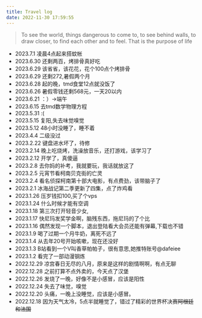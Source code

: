 ```yaml
---
title: Travel log
date: 2022-11-30 17:59:55
---
```

> To see the world, things dangerous to come to, to see behind walls, to draw closer, to find each other and to feel. That is the purpose of life

* 2023.7.1  凌晨4点起来搭蚊帐
* 2023.6.30 还剩两百，烤排骨真好吃
* 2023.6.29 该省省，该花花，花个100点个烤排骨
* 2023.6.29 还剩272,暑假两个月
* 2023.6.28 起的晚，tmd食堂12点就没饭了
* 2023.6.26 暑假零钱还剩568元，一天20以内
* 2023.6.21 ：）->端午
* 2023.6.15 去tmd数学物理方程
* 2023.5.31 :(
* 2023.5.15 复阳,失去味觉嗅觉
* 2023.5.12 48小时没睡了，睡不着
* 2023.4.4  二级没过
* 2023.2.22 键盘进水坏了，待修
* 2023.2.14 晚上吃烧烤，洗澡放音乐，还打游戏，该学习了
* 2023.2.12 开学了，真傻逼
* 2023.2.8  去你妈的补考，我就要玩，我话就放这了
* 2023.2.5  元宵节看柯南贝克街的亡灵
* 2023.2.4  看名侦探柯南第十部大电影，有点费劲，该带脑子了
* 2023.2.1  冰海战记第二季更新了四集，点了炸鸡看
* 2023.1.26 压岁钱扣100,买了个vps
* 2023.1.24 什么时候才能有空调
* 2023.1.18 第三次打开轻音少女,
* 2023.1.17 快尼玛发奖学金啊，脑残东西，拖尼玛的了个比
* 2023.1.16  偶然发现一个脚本，退出登陆看大会员还能有弹幕,下载也不错
* 2023.1.9   喝了过期一个月牛奶，离死不远了
* 2023.1.4   从去年20号开始咳嗽，现在还没好
* 2023.1.3   B站看到一个V叫香草帕帕子，很有意思,她推特账号@dafeiee
* 2023.1.2   看完了一部动漫钢炼
* 2022.12.29 凉宫春日无尽的八月，原来是这样的剧情啊啊，有点无聊
* 2022.12.28 之前打算不点外卖的，今天点了汉堡
* 2022.12.26 发烧了一晚，好像不是小感冒，应该是阳性
* 2022.12.24 失去了味觉，嗅觉
* 2022.12.20 头痛，一晚上没睡觉，应该是小感冒。
* 2022.12.18 因为天气太冷，5点半就睡觉了，错过了精彩的世界杯决赛~~阿根廷和法国~~
